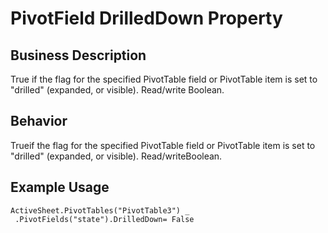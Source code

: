 # PivotField DrilledDown Property

## Business Description
True if the flag for the specified PivotTable field or PivotTable item is set to "drilled" (expanded, or visible). Read/write Boolean.

## Behavior
Trueif the flag for the specified PivotTable field or PivotTable item is set to "drilled" (expanded, or visible). Read/writeBoolean.

## Example Usage
```vba
ActiveSheet.PivotTables("PivotTable3") _ 
 .PivotFields("state").DrilledDown= False
```